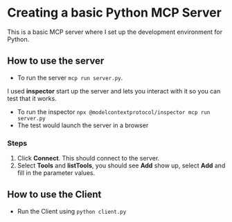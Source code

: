 # Creating a basic Python MCP Server
This is a basic MCP server where I set up the development environment for Python.
## How to use the server
- To run the server `mcp run server.py`.

I used **inspector** start up the server and lets you interact with it so you can test that it works.
- To run the inspector `npx @modelcontextprotocol/inspector mcp run server.py`
- The test would launch the server in a browser
### Steps
1. Click **Connect**. This should connect to the server.
2. Select **Tools** and **listTools**, you should see **Add** show up, select **Add** and fill in the parameter values.

## How to use the Client
- Run the Client using `python client.py`
